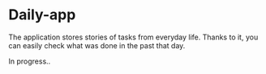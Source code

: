 # Daily-app
The application stores stories of tasks from everyday life. Thanks to it, you can easily check what was done in the past that day.

In progress..
